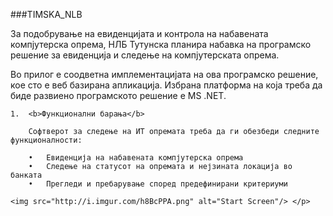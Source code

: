 ###TIMSKA_NLB


За подобрување на евиденцијата и контрола на набавената компјутерска опрема, НЛБ Тутунска планира набавка на програмско решение за евиденција и следење на компјутерската опрема. 

Во прилог е соодветна имплементацијата на ова програмско решение, кое сто е веб базирана апликација. Избрана платформа на која треба да биде развиено програмското решение е MS .NET. 

	1.	<b>Функционални барања</b>

      	Софтверот за следење на ИТ опремата треба да ги обезбеди следните функционалности:

        •	Евиденција на набавената компјутерска опрема
        •	Следење на статусот на опремата и нејзината локација во банката
        •	Прегледи и пребарување според предефинирани критериуми 

	<img src="http://i.imgur.com/h8BcPPA.png" alt="Start Screen"/> </p>	

